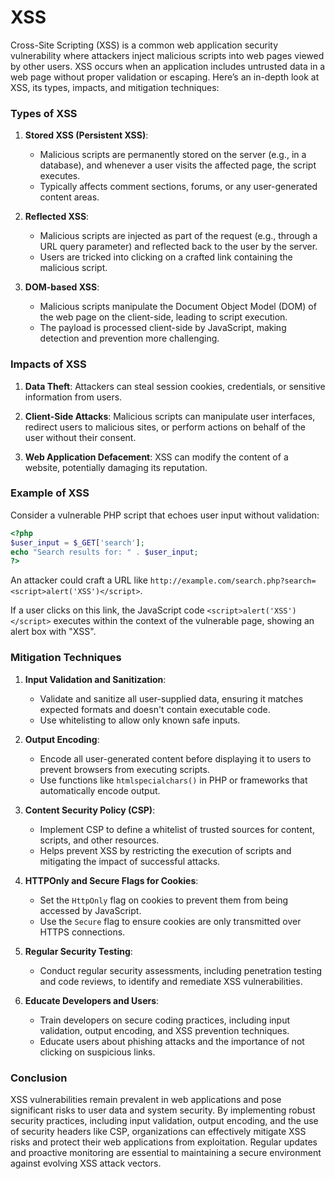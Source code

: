 # XSS
Cross-Site Scripting (XSS) is a common web application security vulnerability where attackers inject malicious scripts into web pages viewed by other users. XSS occurs when an application includes untrusted data in a web page without proper validation or escaping. Here’s an in-depth look at XSS, its types, impacts, and mitigation techniques:

### Types of XSS

1. **Stored XSS (Persistent XSS)**:
   - Malicious scripts are permanently stored on the server (e.g., in a database), and whenever a user visits the affected page, the script executes.
   - Typically affects comment sections, forums, or any user-generated content areas.

2. **Reflected XSS**:
   - Malicious scripts are injected as part of the request (e.g., through a URL query parameter) and reflected back to the user by the server.
   - Users are tricked into clicking on a crafted link containing the malicious script.

3. **DOM-based XSS**:
   - Malicious scripts manipulate the Document Object Model (DOM) of the web page on the client-side, leading to script execution.
   - The payload is processed client-side by JavaScript, making detection and prevention more challenging.

### Impacts of XSS

1. **Data Theft**: Attackers can steal session cookies, credentials, or sensitive information from users.
   
2. **Client-Side Attacks**: Malicious scripts can manipulate user interfaces, redirect users to malicious sites, or perform actions on behalf of the user without their consent.

3. **Web Application Defacement**: XSS can modify the content of a website, potentially damaging its reputation.

### Example of XSS

Consider a vulnerable PHP script that echoes user input without validation:

```php
<?php
$user_input = $_GET['search'];
echo "Search results for: " . $user_input;
?>
```

An attacker could craft a URL like `http://example.com/search.php?search=<script>alert('XSS')</script>`.

If a user clicks on this link, the JavaScript code `<script>alert('XSS')</script>` executes within the context of the vulnerable page, showing an alert box with "XSS".

### Mitigation Techniques

1. **Input Validation and Sanitization**:
   - Validate and sanitize all user-supplied data, ensuring it matches expected formats and doesn't contain executable code.
   - Use whitelisting to allow only known safe inputs.

2. **Output Encoding**:
   - Encode all user-generated content before displaying it to users to prevent browsers from executing scripts.
   - Use functions like `htmlspecialchars()` in PHP or frameworks that automatically encode output.

3. **Content Security Policy (CSP)**:
   - Implement CSP to define a whitelist of trusted sources for content, scripts, and other resources.
   - Helps prevent XSS by restricting the execution of scripts and mitigating the impact of successful attacks.

4. **HTTPOnly and Secure Flags for Cookies**:
   - Set the `HttpOnly` flag on cookies to prevent them from being accessed by JavaScript.
   - Use the `Secure` flag to ensure cookies are only transmitted over HTTPS connections.

5. **Regular Security Testing**:
   - Conduct regular security assessments, including penetration testing and code reviews, to identify and remediate XSS vulnerabilities.

6. **Educate Developers and Users**:
   - Train developers on secure coding practices, including input validation, output encoding, and XSS prevention techniques.
   - Educate users about phishing attacks and the importance of not clicking on suspicious links.

### Conclusion

XSS vulnerabilities remain prevalent in web applications and pose significant risks to user data and system security. By implementing robust security practices, including input validation, output encoding, and the use of security headers like CSP, organizations can effectively mitigate XSS risks and protect their web applications from exploitation. Regular updates and proactive monitoring are essential to maintaining a secure environment against evolving XSS attack vectors.
